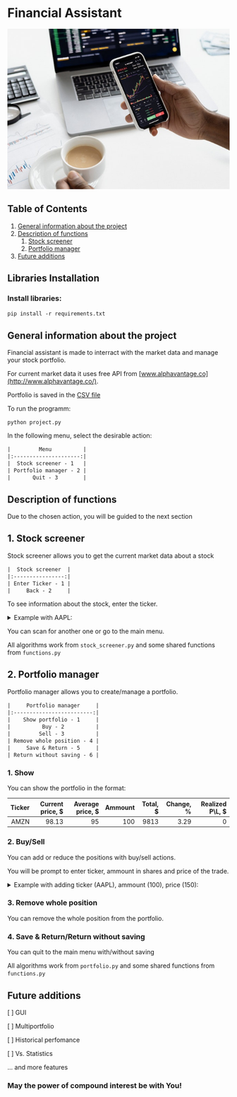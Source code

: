 # Financial Assistant

![](header_image.jpg)

## **Table of Contents**

1. [General information about the project](#general-information-about-the-project)
2. [Description of functions](#description-of-functions)
    1. [Stock screener](#1-stock-screener)
    2. [Portfolio manager](#2-portfolio-manager)
3. [Future additions](#future-additions)

## **Libraries Installation**

### Install libraries: 

    pip install -r requirements.txt

## **General information about the project**

Financial assistant is made to interract with the market data and manage your stock portfolio.

For current market data it uses free API from [www.alphavantage.co](http://www.alphavantage.co/). 

Portfolio is saved in the [CSV file](portfolio.csv)

To run the programm: 
    
    python project.py

In the following menu, select the desirable action:

    |         Menu          |       
    |:---------------------:|       
    |  Stock screener - 1   |       
    | Portfolio manager - 2 |       
    |       Quit - 3        |  
##  **Description of functions**
Due to the chosen action, you will be guided to the next section

## **1. Stock screener**

Stock screener allows you to get the current market data about a stock

    |  Stock screener  |
    |:----------------:|
    | Enter Ticker - 1 |
    |     Back - 2     |

To see information about the stock, enter the ticker.

<details> 
    <summary>Example with AAPL:</summary> 

    +--------------------+------------+
    | symbol             | AAPL       |
    | open               | 158.8600   |
    | high               | 160.3400   |
    | low                | 157.8500   |
    | price              | 160.2500   |
    | volume             | 59256343   |
    | latest trading day | 2023-03-24 |
    | previous close     | 158.9300   |
    | change             | 1.3200     |
    | change percent     | 0.8306%    |    

</details>

You can scan for another one or go to the main menu.

All algorithms work from `stock_screener.py` 
and some shared functions from `functions.py`

## **2. Portfolio manager**

Portfolio manager allows you to create/manage a portfolio.

    |     Portfolio manager     |
    |:-------------------------:|
    |    Show portfolio - 1     |
    |          Buy - 2          |
    |         Sell - 3          |
    | Remove whole position - 4 |
    |     Save & Return - 5     |
    | Return without saving - 6 |

### **1. Show**

You can show the portfolio in the format:

|   Ticker |   Current price, $ |   Average price, $ |   Ammount |   Total, $ |   Change, % |   Realized P\L, $ |
|---------:|-------------------:|-------------------:|----------:|-----------:|------------:|------------------:|
|     AMZN |              98.13 |                 95 |       100 |       9813 |        3.29 |                 0 |

### **2. Buy/Sell** 

You can add or reduce the positions with buy/sell actions.

You will be prompt to enter ticker, ammount in shares and price of the trade.

<details>
<summary>Example with adding ticker (AAPL), ammount (100), price (150):</summary>


Enter stock ticker: AAPL

Enter stock price: 150

Enter ammount of shares: 100
|   Ticker |   Current price, $ |   Average price, $ |   Ammount |   Total, $ |   Change, % |   Realized P\L, $ |
|---------:|-------------------:|-------------------:|----------:|-----------:|------------:|------------------:|
|     AMZN |              98.13 |                 95 |       100 |       9813 |        3.29 |                 0 |
|     AAPL |             160.25 |                150 |       100 |      15000 |        6.83 |                 0 |

</details>

### **3. Remove whole position**

You can remove the whole position from the portfolio.

### **4. Save & Return/Return without saving** 

You can quit to the main menu with/without saving

All algorithms work from `portfolio.py` 
and some shared functions from `functions.py`

## **Future additions**

[ ] GUI

[ ] Multiportfolio

[ ] Historical perfomance

[ ] Vs. Statistics

... and more features

### **May the power of compound interest be with You!**
